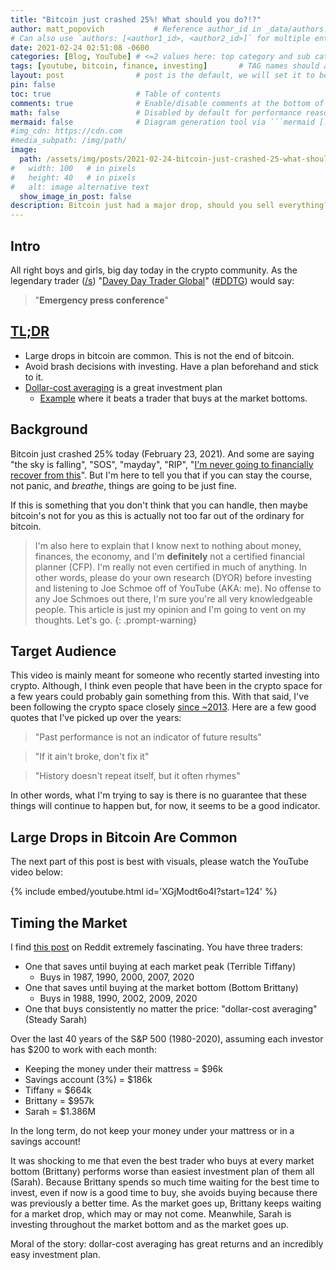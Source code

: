 ```yaml
---
title: "Bitcoin just crashed 25%! What should you do?!?"
author: matt_popovich           # Reference author_id in _data/authors.yml
# Can also use `authors: [<author1_id>, <author2_id>]` for multiple entries
date: 2021-02-24 02:51:08 -0600
categories: [Blog, YouTube] # <=2 values here: top category and sub category
tags: [youtube, bitcoin, finance, investing]       # TAG names should always be lowercase
layout: post                # post is the default, we will set it to be explicit
pin: false
toc: true                   # Table of contents
comments: true              # Enable/disable comments at the bottom of the post
math: false                 # Disabled by default for performance reasons
mermaid: false              # Diagram generation tool via ```mermaid [...]```
#img_cdn: https://cdn.com
#media_subpath: /img/path/
image:
  path: /assets/img/posts/2021-02-24-bitcoin-just-crashed-25-what-should-you-do/bitcoin-just-crashed-25-what-should-you-do_thumbnail.png
#   width: 100   # in pixels
#   height: 40   # in pixels
#   alt: image alternative text
  show_image_in_post: false
description: Bitcoin just had a major drop, should you sell everything?
---
```


## Intro
All right boys and girls, big day today in the crypto community. As the legendary trader ([/s](https://www.urbandictionary.com/define.php?term=/s)) "[Davey Day Trader Global](https://finance.yahoo.com/news/rise-davey-day-trader-pandemic-173736714.html)" ([#DDTG](https://x.com/search?q=%23DDTG)) would say:
> "**Emergency press conference**"

## [TL;DR](https://www.merriam-webster.com/dictionary/TL%3BDR)
* Large drops in bitcoin are common. This is not the end of bitcoin.
* Avoid brash decisions with investing. Have a plan beforehand and stick to it.
* [Dollar-cost averaging](https://www.investopedia.com/terms/d/dollarcostaveraging.asp) is a great investment plan
  * [Example](https://old.reddit.com/r/financialindependence/comments/c02ml4/timing_the_market_the_absolute_worst_vs_absolute/) where it beats a trader that buys at the market bottoms.

## Background
Bitcoin just crashed 25% today (February 23, 2021). And some are saying "the sky is falling", "SOS", "mayday", "RIP", "[I'm never going to financially recover from this](https://youtu.be/gV7lz6wCcfM)". But I'm here to tell you that if you can stay the course, not panic, and *breathe*, things are going to be just fine.

If this is something that you don't think that you can handle, then maybe bitcoin's not for you as this is actually not too far out of the ordinary for bitcoin.

> I'm also here to explain that I know next to nothing about money, finances, the economy, and I'm **definitely** not a certified financial planner (CFP). I'm really not even certified in much of anything.
> In other words, please do your own research (DYOR) before investing and listening to Joe Schmoe off of YouTube (AKA: me). No offense to any Joe Schmoes out there, I'm sure you're all very knowledgeable people.
> This article is just my opinion and I'm going to vent on my thoughts.
> Let's go.
{: .prompt-warning}

## Target Audience
This video is mainly meant for someone who recently started investing into crypto. Although, I think even people that have been in the crypto space for a few years could probably gain something from this. With that said, I've been following the crypto space closely [since ~2013](https://x.com/MattPopovich/status/409230091064180736). Here are a few good quotes that I've picked up over the years:
> "Past performance is not an indicator of future results"

> "If it ain't broke, don't fix it"

> "History doesn't repeat itself, but it often rhymes"

In other words, what I'm trying to say is there is no guarantee that these things will continue to happen but, for now, it seems to be a good indicator.

## Large Drops in Bitcoin Are Common

The next part of this post is best with visuals, please watch the YouTube video below:

{% include embed/youtube.html id='XGjModt6o4I?start=124' %}

## Timing the Market

I find [this post](https://old.reddit.com/r/financialindependence/comments/c02ml4/timing_the_market_the_absolute_worst_vs_absolute/) on Reddit extremely fascinating. You have three traders:
- One that saves until buying at each market peak (Terrible Tiffany)
  - Buys in 1987, 1990, 2000, 2007, 2020
- One that saves until buying at the market bottom (Bottom Brittany)
  - Buys in 1988, 1990, 2002, 2009, 2020
- One that buys consistently no matter the price: "dollar-cost averaging" (Steady Sarah)

Over the last 40 years of the S&P 500 (1980-2020), assuming each investor has $200 to work with each month:
- Keeping the money under their mattress = $96k
- Savings account (3%) = $186k
- Tiffany = $664k
- Brittany = $957k
- Sarah = $1.386M

In the long term, do not keep your money under your mattress or in a savings account!

It was shocking to me that even the best trader who buys at every market bottom (Brittany) performs worse than easiest investment plan of them all (Sarah). Because Brittany spends so much time waiting for the best time to invest, even if now is a good time to buy, she avoids buying because there was previously a better time. As the market goes up, Brittany keeps waiting for a market drop, which may or may not come. Meanwhile, Sarah is investing throughout the market bottom and as the market goes up.

Moral of the story: dollar-cost averaging has great returns and an incredibly easy investment plan.

<!--
I could not find "Twerkin (Instrumental)" by Liam Back anywhere

<div style="text-align:center">
<iframe
src="https://open.spotify.com/embed/track/29gVTYMqXVV47mrY4qkm4b"
width="300" height="380" frameborder="0"
allowtransparency="true"
allow="encrypted-media">
</iframe>
</div>
-->
